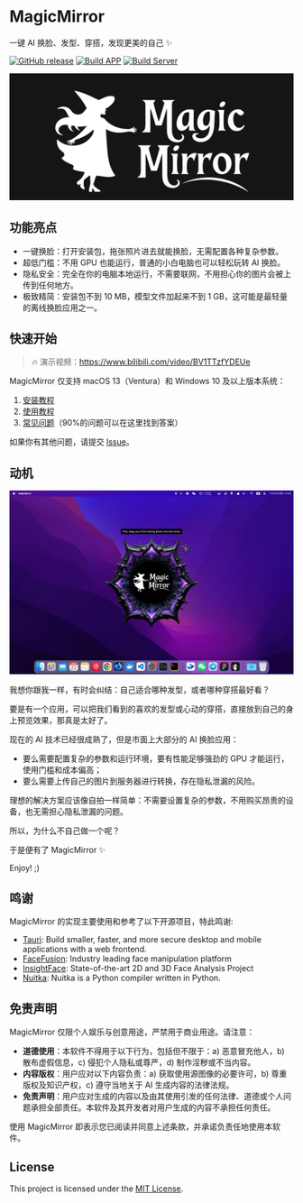 # MagicMirror

一键 AI 换脸、发型、穿搭，发现更美的自己 ✨

[![GitHub release](https://img.shields.io/github/v/release/idootop/MagicMirror.svg)](https://github.com/idootop/MagicMirror/releases) [![Build APP](https://github.com/idootop/MagicMirror/actions/workflows/build-app.yaml/badge.svg)](https://github.com/idootop/MagicMirror/actions/workflows/build-app.yaml) [![Build Server](https://github.com/idootop/MagicMirror/actions/workflows/build-server.yaml/badge.svg)](https://github.com/idootop/MagicMirror/actions/workflows/build-server.yaml)

![](../assets/banner.jpg)

## 功能亮点

- 一键换脸：打开安装包，拖张照片进去就能换脸，无需配置各种复杂参数。
- 超低门槛：不用 GPU 也能运行，普通的小白电脑也可以轻松玩转 AI 换脸。
- 隐私安全：完全在你的电脑本地运行，不需要联网，不用担心你的图片会被上传到任何地方。
- 极致精简：安装包不到 10 MB，模型文件加起来不到 1 GB，这可能是最轻量的离线换脸应用之一。

## 快速开始

> 🔥 演示视频：https://www.bilibili.com/video/BV1TTzfYDEUe

MagicMirror 仅支持 macOS 13（Ventura）和 Windows 10 及以上版本系统：

1. [安装教程](./install.md)
2. [使用教程](./usage.md)
3. [常见问题](./faq.md)（90%的问题可以在这里找到答案）

如果你有其他问题，请提交 [Issue](https://github.com/idootop/MagicMirror/issues)。

## 动机

![](../assets/demo.webp)

我想你跟我一样，有时会纠结：自己适合哪种发型，或者哪种穿搭最好看？

要是有一个应用，可以把我们看到的喜欢的发型或心动的穿搭，直接放到自己的身上预览效果，那真是太好了。

现在的 AI 技术已经很成熟了，但是市面上大部分的 AI 换脸应用：

- 要么需要配置复杂的参数和运行环境，要有性能足够强劲的 GPU 才能运行，使用门槛和成本偏高；
- 要么需要上传自己的图片到服务器进行转换，存在隐私泄漏的风险。

理想的解决方案应该像自拍一样简单：不需要设置复杂的参数，不用购买昂贵的设备，也无需担心隐私泄漏的问题。

所以，为什么不自己做一个呢？

于是便有了 MagicMirror ✨

Enjoy! ;)

## 鸣谢

MagicMirror 的实现主要使用和参考了以下开源项目，特此鸣谢:

- [Tauri](https://github.com/tauri-apps/tauri): Build smaller, faster, and more secure desktop and mobile applications with a web frontend.
- [FaceFusion](https://github.com/facefusion/facefusion): Industry leading face manipulation platform
- [InsightFace](https://github.com/deepinsight/insightface): State-of-the-art 2D and 3D Face Analysis Project
- [Nuitka](https://github.com/Nuitka/Nuitka): Nuitka is a Python compiler written in Python.

## 免责声明

MagicMirror 仅限个人娱乐与创意用途，严禁用于商业用途。请注意：

- **道德使用**：本软件不得用于以下行为，包括但不限于：a) 恶意冒充他人，b) 散布虚假信息，c) 侵犯个人隐私或尊严，d) 制作淫秽或不当内容。
- **内容版权**：用户应对以下内容负责：a) 获取使用源图像的必要许可，b) 尊重版权及知识产权，c) 遵守当地关于 AI 生成内容的法律法规。
- **免责声明**：用户应对生成的内容以及由其使用引发的任何法律、道德或个人问题承担全部责任。本软件及其开发者对用户生成的内容不承担任何责任。

使用 MagicMirror 即表示您已阅读并同意上述条款，并承诺负责任地使用本软件。

## License

This project is licensed under the [MIT License](./LICENSE).
